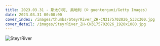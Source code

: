 ```yaml
---
title: 2023.03.31 - 斯太尔河, 奥地利 (© guenterguni/Getty Images)
date: 2023.03.31 00:00:00
cover_index: /images/thumbs/SteyrRiver_ZH-CN3175702026_533x300.jpg
cover_detail: /images/SteyrRiver_ZH-CN3175702026_1920x1080.jpg
---
```


![SteyrRiver](/images/SteyrRiver_ZH-CN3175702026_1920x1080.jpg)
